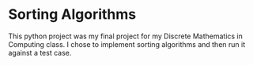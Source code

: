 # Sorting Algorithms

This python project was my final project for my Discrete Mathematics in Computing class. I chose to implement sorting algorithms and then run it against 
a test case. 
